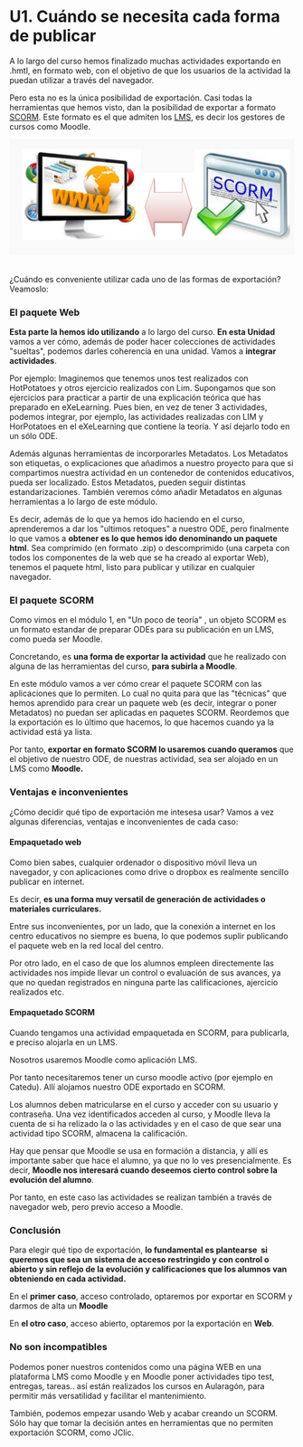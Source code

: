 
# U1. Cuándo se necesita cada forma de publicar

A lo largo del curso hemos finalizado muchas actividades exportando en .hmtl, en formato web, con el objetivo de que los usuarios de la actividad la puedan utilizar a través del navegador.

Pero esta no es la única posibilidad de exportación. Casi todas la herramientas que hemos visto, dan la posibilidad de exportar a formato [SCORM](http://es.wikipedia.org/wiki/SCORM). Este formato es el que admiten los [LMS](http://es.wikipedia.org/wiki/Sistema_de_gesti%C3%B3n_de_aprendizaje), es decir los gestores de cursos como Moodle.


![](img/img1.png)

<br/>¿Cuándo es conveniente utilizar cada uno de las formas de exportación? Veamoslo: 

### El paquete Web

**Esta parte la hemos ido utilizando** a lo largo del curso. **En esta Unidad** vamos a ver cómo, además de poder hacer colecciones de actividades "sueltas", podemos darles coherencia en una unidad. Vamos a **integrar actividades**.

Por ejemplo: Imaginemos que tenemos unos test realizados con HotPotatoes y otros ejercicio realizados con Lim. Supongamos que son ejercicios para practicar a partir de una explicación teórica que has preparado en eXeLearning. Pues bien, en vez de tener 3 actividades, podemos integrar, por ejemplo, las actividades realizadas con LIM y HorPotatoes en el eXeLearning que contiene la teoría. Y así dejarlo todo en un sólo ODE.

Además algunas herramientas de incorporarles Metadatos. Los Metadatos son etiquetas, o explicaciones que añadimos a nuestro proyecto para que si compartimos nuestra actividad en un contenedor de contenidos educativos, pueda ser localizado. Estos Metadatos, pueden seguir distintas estandarizaciones. También veremos cómo añadir Metadatos en algunas herramientas a lo largo de este módulo.

Es decir, además de lo que ya hemos ido haciendo en el curso, aprenderemos a dar los "ultimos retoques" a nuestro ODE, pero finalmente lo que vamos a **obtener es lo que hemos ido denominando un paquete html**. Sea comprimido (en formato .zip) o descomprimido (una carpeta con todos los componentes de la web que se ha creado al exportar Web), tenemos el paquete html, listo para publicar y utilizar en cualquier navegador.

### El paquete SCORM

Como vimos en el módulo 1, en "Un poco de teoría" , un objeto SCORM es un formato estandar de preparar ODEs para su publicación en un LMS, como pueda ser Moodle.

Concretando, es **una forma de exportar la actividad** que he realizado con alguna de las herramientas del curso, **para subirla a Moodle**.

En este módulo vamos a ver cómo crear el paquete SCORM con las aplicaciones que lo permiten. Lo cual no quita para que las "técnicas" que hemos aprendido para crear un paquete web (es decir, integrar o poner Metadatos) no puedan ser aplicadas en paquetes SCORM. Reordemos que la exportación es lo último que hacemos, lo que hacemos cuando ya la actividad está ya lista.

Por tanto, **exportar en formato SCORM lo usaremos cuando queramos** que el objetivo de nuestro ODE, de nuestras actividad, sea ser alojado en un LMS como **Moodle.**

### Ventajas e inconvenientes

¿Cómo decidir qué tipo de exportación me intesesa usar? Vamos a vez algunas diferencias, ventajas e inconvenientes de cada caso:

#### Empaquetado web

Como bien sabes, cualquier ordenador o dispositivo móvil lleva un navegador, y con aplicaciones como drive o dropbox es realmente sencillo publicar en internet.

Es decir, **es una forma muy versatil de generación de actividades o materiales curriculares.**

Entre sus inconvenientes, por un lado, que la conexión a internet en los centro educativos no siempre es buena, lo que podemos suplir publicando el paquete web en la red local del centro.

Por otro lado, en el caso de que los alumnos empleen directemente las actividades nos impide llevar un control o evaluación de sus avances, ya que no quedan registrados en ninguna parte las calificaciones, ajercicio realizados etc.

#### Empaquetado SCORM

Cuando tengamos una actividad empaquetada en SCORM, para publicarla, e preciso alojarla en un LMS.

Nosotros usaremos Moodle como aplicación LMS.

Por tanto necesitaremos tener un curso moodle activo (por ejemplo en Catedu). Allí alojamos nuestro ODE exportado en SCORM.

Los alumnos deben matricularse en el curso y acceder con su usuario y contraseña. Una vez identificados acceden al curso, y Moodle lleva la cuenta de si ha relizado la o las actividades y en el caso de que sear una actividad tipo SCORM, almacena la calificación.

Hay que pensar que Moodle se usa en formación a distancia, y allí es importante saber que hace el alumno, ya que no lo ves presencialmente. Es decir, **Moodle nos interesará cuando deseemos cierto control sobre la evolución del alumno**.

Por tanto, en este caso las actividades se realizan también a través de navegador web, pero previo acceso a Moodle.

### Conclusión

Para elegir qué tipo de exportación, **lo fundamental es plantearse  si queremos que sea un sistema de acceso restringido y con control o abierto y sin reflejo de la evolución y calificaciones que los alumnos van obteniendo en cada actividad.**

En el **primer caso**, acceso controlado, optaremos por exportar en SCORM y darmos de alta un **Moodle**

En **el otro caso**, acceso abierto, optaremos por la exportación en **Web**.

### No son incompatibles

Podemos poner nuestros contenidos como una página WEB en una plataforma LMS como Moodle y en Moodle poner actividades tipo test, entregas, tareas.. así están realizados los cursos en Aularagón, para permitir más versatilidad y facilitar el mantenimiento.

También, podemos empezar usando Web y acabar creando un SCORM. Sólo hay que tomar la decisión antes en herramientas que no permiten exportación SCORM, como JClic.



 

